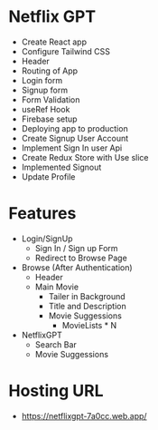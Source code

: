 # Netflix GPT

- Create React app
- Configure Tailwind CSS
- Header
- Routing of App
- Login form
- Signup form
- Form Validation
- useRef Hook
- Firebase setup
- Deploying app to production
- Create Signup User Account
- Implement Sign In user Api
- Create Redux Store with Use slice
- Implemented Signout
- Update Profile

# Features

- Login/SignUp
  - Sign In / Sign up Form
  - Redirect to Browse Page
- Browse (After Authentication)
  - Header
  - Main Movie
    - Tailer in Background
    - Title and Description
    - Movie Suggessions
      - MovieLists \* N
- NetflixGPT
  - Search Bar
  - Movie Suggessions

# Hosting URL

- https://netflixgpt-7a0cc.web.app/
